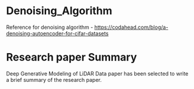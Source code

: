 # Denoising_Algorithm

Reference for denoising algorithm - https://codahead.com/blog/a-denoising-autoencoder-for-cifar-datasets 

# Research paper Summary

Deep Generative Modeling of LiDAR Data paper has been selected to write a brief summary of the research paper.

